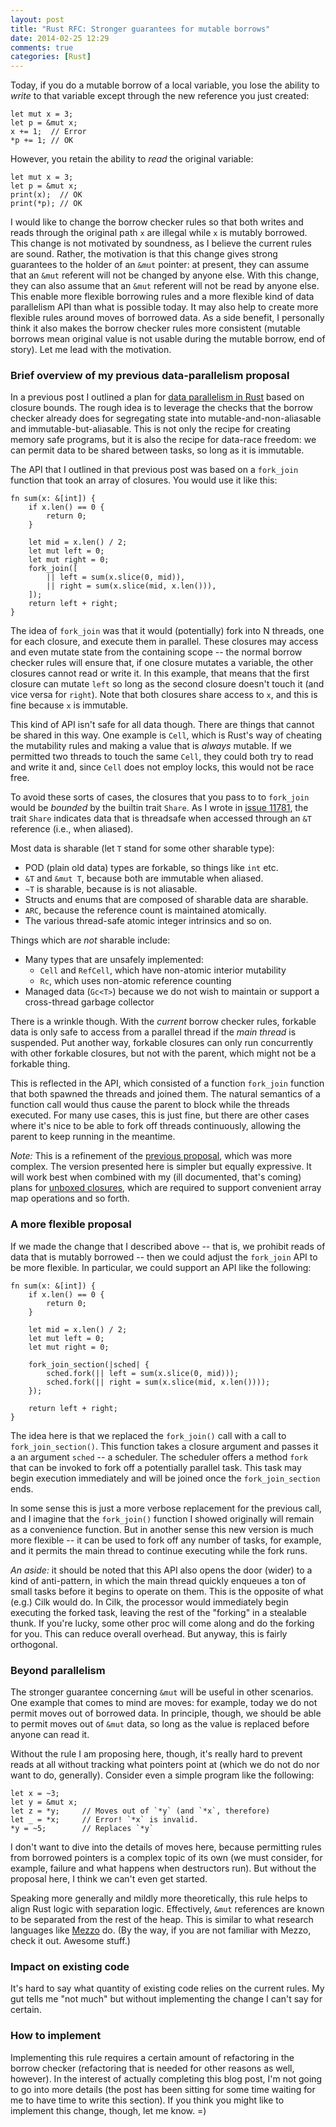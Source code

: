 ```yaml
---
layout: post
title: "Rust RFC: Stronger guarantees for mutable borrows"
date: 2014-02-25 12:29
comments: true
categories: [Rust]
---
```

Today, if you do a mutable borrow of a local variable, you lose the
ability to *write* to that variable except through the new reference
you just created:

    let mut x = 3;
    let p = &mut x;
    x += 1;  // Error
    *p += 1; // OK
    
However, you retain the ability to *read* the original variable:    

    let mut x = 3;
    let p = &mut x;
    print(x);  // OK
    print(*p); // OK
    
I would like to change the borrow checker rules so that both writes
and reads through the original path `x` are illegal while `x` is
mutably borrowed. This change is not motivated by soundness, as I
believe the current rules are sound. Rather, the motivation is that
this change gives strong guarantees to the holder of an `&mut`
pointer: at present, they can assume that an `&mut` referent will not
be changed by anyone else.  With this change, they can also assume
that an `&mut` referent will not be read by anyone else. This enable
more flexible borrowing rules and a more flexible kind of data
parallelism API than what is possible today. It may also help to
create more flexible rules around moves of borrowed data. As a side
benefit, I personally think it also makes the borrow checker rules
more consistent (mutable borrows mean original value is not usable
during the mutable borrow, end of story). Let me lead with the
motivation.

<!-- more -->

### Brief overview of my previous data-parallelism proposal

In a previous post I outlined a plan for
[data parallelism in Rust][dp] based on closure bounds. The rough idea
is to leverage the checks that the borrow checker already does for
segregating state into mutable-and-non-aliasable and
immutable-but-aliasable. This is not only the recipe for creating
memory safe programs, but it is also the recipe for data-race freedom:
we can permit data to be shared between tasks, so long as it is
immutable.

The API that I outlined in that previous post was based on a `fork_join`
function that took an array of closures. You would use it like this:

    fn sum(x: &[int]) {
        if x.len() == 0 {
            return 0;
        }
        
        let mid = x.len() / 2;
        let mut left = 0;
        let mut right = 0;
        fork_join([
            || left = sum(x.slice(0, mid)),
            || right = sum(x.slice(mid, x.len())),
        ]);
        return left + right; 
    }
    
The idea of `fork_join` was that it would (potentially) fork into N
threads, one for each closure, and execute them in parallel. These
closures may access and even mutate state from the containing scope --
the normal borrow checker rules will ensure that, if one closure
mutates a variable, the other closures cannot read or write it. In
this example, that means that the first closure can mutate `left` so
long as the second closure doesn't touch it (and vice versa for
`right`). Note that both closures share access to `x`, and this is
fine because `x` is immutable.

This kind of API isn't safe for all data though. There are things that
cannot be shared in this way. One example is `Cell`, which is Rust's
way of cheating the mutability rules and making a value that is
*always* mutable. If we permitted two threads to touch the same
`Cell`, they could both try to read and write it and, since `Cell`
does not employ locks, this would not be race free.

To avoid these sorts of cases, the closures that you pass to to
`fork_join` would be *bounded* by the builtin trait `Share`. As I
wrote in [issue 11781][share], the trait `Share` indicates data that
is threadsafe when accessed through an `&T` reference (i.e., when
aliased).

Most data is sharable (let `T` stand for some other sharable type):

- POD (plain old data) types are forkable, so things like `int` etc.
- `&T` and `&mut T`, because both are immutable when aliased.
- `~T` is sharable, because is is not aliasable.
- Structs and enums that are composed of sharable data are sharable.
- `ARC`, because the reference count is maintained atomically.
- The various thread-safe atomic integer intrinsics and so on.

Things which are *not* sharable include:

- Many types that are unsafely implemented:
  - `Cell` and `RefCell`, which have non-atomic interior mutability
  - `Rc`, which uses non-atomic reference counting
- Managed data (`Gc<T>`) because we do not wish to
  maintain or support a cross-thread garbage collector

There is a wrinkle though. With the *current* borrow checker rules,
forkable data is only safe to access from a parallel thread if the
*main thread* is suspended. Put another way, forkable closures can
only run concurrently with other forkable closures, but not with the
parent, which might not be a forkable thing.

This is reflected in the API, which consisted of a function
`fork_join` function that both spawned the threads and joined them.
The natural semantics of a function call would thus cause the parent
to block while the threads executed. For many use cases, this is just
fine, but there are other cases where it's nice to be able to fork off
threads continuously, allowing the parent to keep running in the
meantime.

*Note:* This is a refinement of the [previous proposal][dp], which was
more complex. The version presented here is simpler but equally
expressive. It will work best when combined with my (ill documented,
that's coming) plans for [unboxed closures][8622], which are required
to support convenient array map operations and so forth.

### A more flexible proposal

If we made the change that I described above -- that is, we prohibit
reads of data that is mutably borrowed -- then we could adjust the
`fork_join` API to be more flexible. In particular, we could support
an API like the following:

    fn sum(x: &[int]) {
        if x.len() == 0 {
            return 0;
        }
        
        let mid = x.len() / 2;
        let mut left = 0;
        let mut right = 0;
        
        fork_join_section(|sched| {
            sched.fork(|| left = sum(x.slice(0, mid)));
            sched.fork(|| right = sum(x.slice(mid, x.len())));
        });
        
        return left + right; 
    }

The idea here is that we replaced the `fork_join()` call with a call
to `fork_join_section()`. This function takes a closure argument and
passes it a an argument `sched` -- a scheduler. The scheduler offers a
method `fork` that can be invoked to fork off a potentially parallel
task. This task may begin execution immediately and will be joined
once the `fork_join_section` ends.

In some sense this is just a more verbose replacement for the previous
call, and I imagine that the `fork_join()` function I showed
originally will remain as a convenience function. But in another sense
this new version is much more flexible -- it can be used to fork off
any number of tasks, for example, and it permits the main thread to
continue executing while the fork runs.

*An aside:* it should be noted that this API also opens the door
(wider) to a kind of anti-pattern, in which the main thread quickly
enqueues a ton of small tasks before it begins to operate on
them. This is the opposite of what (e.g.) Cilk would do. In Cilk, the
processor would immediately begin executing the forked task, leaving
the rest of the "forking" in a stealable thunk. If you're lucky, some
other proc will come along and do the forking for you. This can reduce
overall overhead. But anyway, this is fairly orthogonal.

### Beyond parallelism

The stronger guarantee concerning `&mut` will be useful in other
scenarios. One example that comes to mind are moves: for example,
today we do not permit moves out of borrowed data. In principle,
though, we should be able to permit moves out of `&mut` data, so long
as the value is replaced before anyone can read it.

Without the rule I am proposing here, though, it's really hard to
prevent reads at all without tracking what pointers point at (which we
do not do nor want to do, generally). Consider even a simple program
like the following:

```
let x = ~3;
let y = &mut x;
let z = *y;     // Moves out of `*y` (and `*x`, therefore)
let _ = *x;     // Error! `*x` is invalid.
*y = ~5;        // Replaces `*y`
```

I don't want to dive into the details of moves here, because
permitting rules from borrowed pointers is a complex topic of its own
(we must consider, for example, failure and what happens when
destructors run). But without the proposal here, I think we can't even
get started.

Speaking more generally and mildly more theoretically, this rule helps
to align Rust logic with separation logic. Effectively, `&mut`
references are known to be separated from the rest of the heap. This is
similar to what research languages like [Mezzo][m] do. (By the way,
if you are not familiar with Mezzo, check it out. Awesome stuff.)

### Impact on existing code

It's hard to say what quantity of existing code relies on the current
rules. My gut tells me "not much" but without implementing the change
I can't say for certain.

### How to implement

Implementing this rule requires a certain amount of refactoring in the
borrow checker (refactoring that is needed for other reasons as well,
however). In the interest of actually completing this blog post, I'm
not going to go into more details (the post has been sitting for some
time waiting for me to have time to write this section). If you think
you might like to implement this change, though, let me know. =)

[dp]: http://smallcultfollowing.com/babysteps/blog/2013/06/11/data-parallelism-in-rust/
[share]: https://github.com/mozilla/rust/issues/11781#issuecomment-35559695
[8622]: https://github.com/mozilla/rust/issues/8622
[m]: http://protz.github.io/mezzo/
